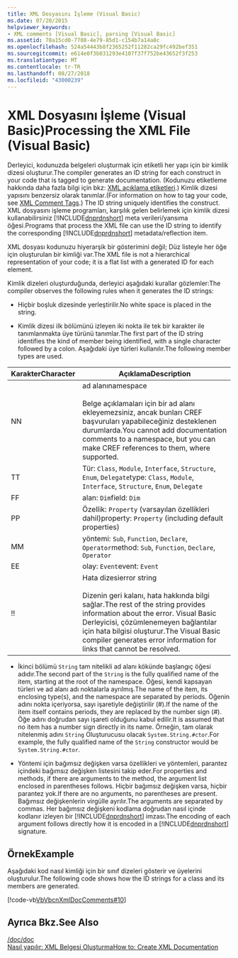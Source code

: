 ```yaml
---
title: XML Dosyasını İşleme (Visual Basic)
ms.date: 07/20/2015
helpviewer_keywords:
- XML comments [Visual Basic], parsing [Visual Basic]
ms.assetid: 78a15cd0-7708-4e79-85d1-c154b7a14a8c
ms.openlocfilehash: 524a54443b8f2365252f11282ca29fc492bef351
ms.sourcegitcommit: e614e0f3b031293e4107f37f752be43652f3f253
ms.translationtype: MT
ms.contentlocale: tr-TR
ms.lasthandoff: 08/27/2018
ms.locfileid: "43000239"
---
```

# <a name="processing-the-xml-file-visual-basic"></a><span data-ttu-id="4380a-102">XML Dosyasını İşleme (Visual Basic)</span><span class="sxs-lookup"><span data-stu-id="4380a-102">Processing the XML File (Visual Basic)</span></span>
<span data-ttu-id="4380a-103">Derleyici, kodunuzda belgeleri oluşturmak için etiketli her yapı için bir kimlik dizesi oluşturur.</span><span class="sxs-lookup"><span data-stu-id="4380a-103">The compiler generates an ID string for each construct in your code that is tagged to generate documentation.</span></span> <span data-ttu-id="4380a-104">(Kodunuzu etiketleme hakkında daha fazla bilgi için bkz: [XML açıklama etiketleri](../../../visual-basic/language-reference/xmldoc/index.md).) Kimlik dizesi yapısını benzersiz olarak tanımlar.</span><span class="sxs-lookup"><span data-stu-id="4380a-104">(For information on how to tag your code, see [XML Comment Tags](../../../visual-basic/language-reference/xmldoc/index.md).) The ID string uniquely identifies the construct.</span></span> <span data-ttu-id="4380a-105">XML dosyasını işleme programları, karşılık gelen belirlemek için kimlik dizesi kullanabilirsiniz [!INCLUDE[dnprdnshort](~/includes/dnprdnshort-md.md)] meta verileri/yansıma öğesi.</span><span class="sxs-lookup"><span data-stu-id="4380a-105">Programs that process the XML file can use the ID string to identify the corresponding [!INCLUDE[dnprdnshort](~/includes/dnprdnshort-md.md)] metadata/reflection item.</span></span>  
  
 <span data-ttu-id="4380a-106">XML dosyası kodunuzu hiyerarşik bir gösterimini değil; Düz listeyle her öğe için oluşturulan bir kimliği var.</span><span class="sxs-lookup"><span data-stu-id="4380a-106">The XML file is not a hierarchical representation of your code; it is a flat list with a generated ID for each element.</span></span>  
  
 <span data-ttu-id="4380a-107">Kimlik dizeleri oluşturduğunda, derleyici aşağıdaki kurallar gözlemler:</span><span class="sxs-lookup"><span data-stu-id="4380a-107">The compiler observes the following rules when it generates the ID strings:</span></span>  
  
-   <span data-ttu-id="4380a-108">Hiçbir boşluk dizesinde yerleştirilir.</span><span class="sxs-lookup"><span data-stu-id="4380a-108">No white space is placed in the string.</span></span>  
  
-   <span data-ttu-id="4380a-109">Kimlik dizesi ilk bölümünü izleyen iki nokta ile tek bir karakter ile tanımlanmakta üye türünü tanımlar.</span><span class="sxs-lookup"><span data-stu-id="4380a-109">The first part of the ID string identifies the kind of member being identified, with a single character followed by a colon.</span></span> <span data-ttu-id="4380a-110">Aşağıdaki üye türleri kullanılır.</span><span class="sxs-lookup"><span data-stu-id="4380a-110">The following member types are used.</span></span>  
  
|<span data-ttu-id="4380a-111">Karakter</span><span class="sxs-lookup"><span data-stu-id="4380a-111">Character</span></span>|<span data-ttu-id="4380a-112">Açıklama</span><span class="sxs-lookup"><span data-stu-id="4380a-112">Description</span></span>|  
|---|---|  
|<span data-ttu-id="4380a-113">N</span><span class="sxs-lookup"><span data-stu-id="4380a-113">N</span></span>|<span data-ttu-id="4380a-114">ad alanı</span><span class="sxs-lookup"><span data-stu-id="4380a-114">namespace</span></span><br /><br /> <span data-ttu-id="4380a-115">Belge açıklamaları için bir ad alanı ekleyemezsiniz, ancak bunları CREF başvuruları yapabileceğiniz desteklenen durumlarda.</span><span class="sxs-lookup"><span data-stu-id="4380a-115">You cannot add documentation comments to a namespace, but you can make CREF references to them, where supported.</span></span>|  
|<span data-ttu-id="4380a-116">T</span><span class="sxs-lookup"><span data-stu-id="4380a-116">T</span></span>|<span data-ttu-id="4380a-117">Tür: `Class`, `Module`, `Interface`, `Structure`, `Enum`, `Delegate`</span><span class="sxs-lookup"><span data-stu-id="4380a-117">type: `Class`, `Module`, `Interface`, `Structure`, `Enum`, `Delegate`</span></span>|  
|<span data-ttu-id="4380a-118">F</span><span class="sxs-lookup"><span data-stu-id="4380a-118">F</span></span>|<span data-ttu-id="4380a-119">alan: `Dim`</span><span class="sxs-lookup"><span data-stu-id="4380a-119">field: `Dim`</span></span>|  
|<span data-ttu-id="4380a-120">P</span><span class="sxs-lookup"><span data-stu-id="4380a-120">P</span></span>|<span data-ttu-id="4380a-121">Özellik: `Property` (varsayılan özellikleri dahil)</span><span class="sxs-lookup"><span data-stu-id="4380a-121">property: `Property` (including default properties)</span></span>|  
|<span data-ttu-id="4380a-122">M</span><span class="sxs-lookup"><span data-stu-id="4380a-122">M</span></span>|<span data-ttu-id="4380a-123">yöntemi: `Sub`, `Function`, `Declare`, `Operator`</span><span class="sxs-lookup"><span data-stu-id="4380a-123">method: `Sub`, `Function`, `Declare`, `Operator`</span></span>|  
|<span data-ttu-id="4380a-124">E</span><span class="sxs-lookup"><span data-stu-id="4380a-124">E</span></span>|<span data-ttu-id="4380a-125">olay: `Event`</span><span class="sxs-lookup"><span data-stu-id="4380a-125">event: `Event`</span></span>|  
|<span data-ttu-id="4380a-126">!</span><span class="sxs-lookup"><span data-stu-id="4380a-126">!</span></span>|<span data-ttu-id="4380a-127">Hata dizesi</span><span class="sxs-lookup"><span data-stu-id="4380a-127">error string</span></span><br /><br /> <span data-ttu-id="4380a-128">Dizenin geri kalanı, hata hakkında bilgi sağlar.</span><span class="sxs-lookup"><span data-stu-id="4380a-128">The rest of the string provides information about the error.</span></span> <span data-ttu-id="4380a-129">Visual Basic Derleyicisi, çözümlenemeyen bağlantılar için hata bilgisi oluşturur.</span><span class="sxs-lookup"><span data-stu-id="4380a-129">The Visual Basic compiler generates error information for links that cannot be resolved.</span></span>|  
  
-   <span data-ttu-id="4380a-130">İkinci bölümü `String` tam nitelikli ad alanı kökünde başlangıç öğesi adıdır.</span><span class="sxs-lookup"><span data-stu-id="4380a-130">The second part of the `String` is the fully qualified name of the item, starting at the root of the namespace.</span></span> <span data-ttu-id="4380a-131">Öğesi, kendi kapsayan türleri ve ad alanı adı noktalarla ayrılmış.</span><span class="sxs-lookup"><span data-stu-id="4380a-131">The name of the item, its enclosing type(s), and the namespace are separated by periods.</span></span> <span data-ttu-id="4380a-132">Öğenin adını nokta içeriyorsa, sayı işaretiyle değiştirilir (#).</span><span class="sxs-lookup"><span data-stu-id="4380a-132">If the name of the item itself contains periods, they are replaced by the number sign (#).</span></span> <span data-ttu-id="4380a-133">Öğe adını doğrudan sayı işareti olduğunu kabul edilir.</span><span class="sxs-lookup"><span data-stu-id="4380a-133">It is assumed that no item has a number sign directly in its name.</span></span> <span data-ttu-id="4380a-134">Örneğin, tam olarak nitelenmiş adını `String` Oluşturucusu olacak `System.String.#ctor`.</span><span class="sxs-lookup"><span data-stu-id="4380a-134">For example, the fully qualified name of the `String` constructor would be `System.String.#ctor`.</span></span>  
  
-   <span data-ttu-id="4380a-135">Yöntemi için bağımsız değişken varsa özellikleri ve yöntemleri, parantez içindeki bağımsız değişken listesini takip eder.</span><span class="sxs-lookup"><span data-stu-id="4380a-135">For properties and methods, if there are arguments to the method, the argument list enclosed in parentheses follows.</span></span> <span data-ttu-id="4380a-136">Hiçbir bağımsız değişken varsa, hiçbir parantez yok.</span><span class="sxs-lookup"><span data-stu-id="4380a-136">If there are no arguments, no parentheses are present.</span></span> <span data-ttu-id="4380a-137">Bağımsız değişkenlerin virgülle ayrılır.</span><span class="sxs-lookup"><span data-stu-id="4380a-137">The arguments are separated by commas.</span></span> <span data-ttu-id="4380a-138">Her bağımsız değişkeni kodlama doğrudan nasıl içinde kodlanır izleyen bir [!INCLUDE[dnprdnshort](~/includes/dnprdnshort-md.md)] imzası.</span><span class="sxs-lookup"><span data-stu-id="4380a-138">The encoding of each argument follows directly how it is encoded in a [!INCLUDE[dnprdnshort](~/includes/dnprdnshort-md.md)] signature.</span></span>  
  
## <a name="example"></a><span data-ttu-id="4380a-139">Örnek</span><span class="sxs-lookup"><span data-stu-id="4380a-139">Example</span></span>  
 <span data-ttu-id="4380a-140">Aşağıdaki kod nasıl kimliği için bir sınıf dizeleri gösterir ve üyelerini oluşturulur.</span><span class="sxs-lookup"><span data-stu-id="4380a-140">The following code shows how the ID strings for a class and its members are generated.</span></span>  
  
 [!code-vb[VbVbcnXmlDocComments#10](../../../visual-basic/language-reference/xmldoc/codesnippet/VisualBasic/processing-the-xml-file_1.vb)]  
  
## <a name="see-also"></a><span data-ttu-id="4380a-141">Ayrıca Bkz.</span><span class="sxs-lookup"><span data-stu-id="4380a-141">See Also</span></span>  
 [<span data-ttu-id="4380a-142">/doc</span><span class="sxs-lookup"><span data-stu-id="4380a-142">/doc</span></span>](../../../visual-basic/reference/command-line-compiler/doc.md)  
 [<span data-ttu-id="4380a-143">Nasıl yapılır: XML Belgesi Oluşturma</span><span class="sxs-lookup"><span data-stu-id="4380a-143">How to: Create XML Documentation</span></span>](../../../visual-basic/programming-guide/program-structure/how-to-create-xml-documentation.md)

